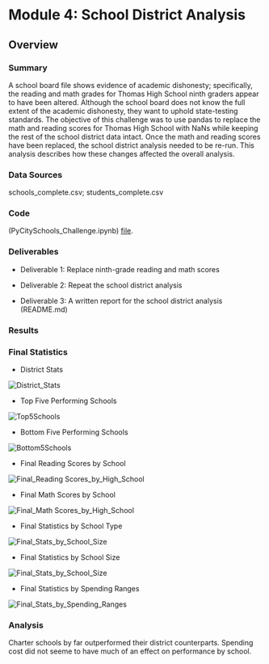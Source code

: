 # Module 4: School District Analysis

## Overview

### Summary

A school board file shows evidence of academic dishonesty; specifically, the reading and math grades for Thomas High School ninth graders appear to have been altered. Although the school board does not know the full extent of the academic dishonesty, they want to uphold state-testing standards.  The objective of this challenge was to use pandas to replace the math and reading scores for Thomas High School with NaNs while keeping the rest of the school district data intact. Once the math and reading scores have been replaced, the school district analysis needed to be re-run. This analysis describes how these changes affected the overall analysis.

### Data Sources

schools_complete.csv; students_complete.csv

### Code 

(PyCitySchools_Challenge.ipynb) [file](PyCitySchools_Challenge.ipynb).

### Deliverables

- Deliverable 1: Replace ninth-grade reading and math scores

- Deliverable 2: Repeat the school district analysis

- Deliverable 3: A written report for the school district analysis (README.md)


### Results

### Final Statistics

- District Stats

![District_Stats](https://user-images.githubusercontent.com/98564776/172382973-75aaaa2e-49da-47f3-b575-7ccd2f28740b.PNG)

- Top Five Performing Schools

![Top5Schools](https://user-images.githubusercontent.com/98564776/172383151-b9e31f1a-2ef7-4e11-9162-0c83ff2d4c96.PNG)

- Bottom Five Performing Schools

![Bottom5Schools](https://user-images.githubusercontent.com/98564776/172383257-6552bfa0-acfb-46b1-bdeb-17e5525dda11.PNG)

- Final Reading Scores by School

![Final_Reading Scores_by_High_School](https://user-images.githubusercontent.com/98564776/172383453-f5526bfa-76fd-438b-8be3-72f6ae7a53f1.PNG)

- Final Math Scores by School

![Final_Math Scores_by_High_School](https://user-images.githubusercontent.com/98564776/172383609-376b3f1b-3aa2-4897-aa6c-965910d5bf56.PNG)

- Final Statistics by School Type

![Final_Stats_by_School_Size](https://user-images.githubusercontent.com/98564776/172383768-d2f212e2-f50a-42f2-ad9a-5ec50e851433.PNG)

- Final Statistics by School Size

![Final_Stats_by_School_Size](https://user-images.githubusercontent.com/98564776/172383882-778f1eee-d4f9-449f-88dc-4f7dc9fbb47b.PNG)

- Final Statistics by Spending Ranges

![Final_Stats_by_Spending_Ranges](https://user-images.githubusercontent.com/98564776/172384009-268d6f46-ad04-483f-a9e2-60b2b80f48a5.PNG)

### Analysis

Charter schools by far outperformed their district counterparts.  Spending cost did not seeme to have much of an effect on performance by school.





